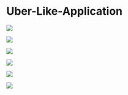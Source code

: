 # Uber-Like-Application

![](screenshot/Screenshot_2019-02-02-21-43-16.png)

![](screenshot/Screenshot_2019-02-02-21-43-52.png)

![](screenshot/Screenshot_2019-02-02-21-44-09.png)

![](screenshot/Screenshot_2019-02-02-21-44-45.png)

![](screenshot/Screenshot_2019-02-02-21-45-05.png)

![](screenshot/Screenshot_2019-02-02-21-45-26.png)
